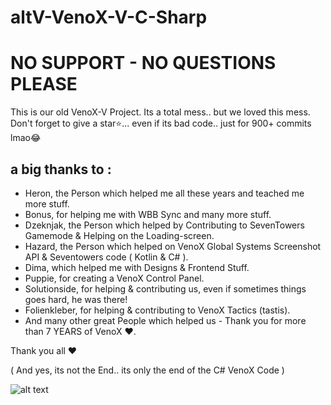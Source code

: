 # altV-VenoX-V-C-Sharp
# NO SUPPORT - NO QUESTIONS PLEASE


This is our old VenoX-V Project.
Its a total mess.. but we loved this mess.
Don't forget to give a star⭐... even if its bad code.. just for 900+ commits lmao😂

## a big thanks to : 

- Heron, the Person which helped me all these years and teached me more stuff.
- Bonus, for helping me with WBB Sync and many more stuff.
- Dzeknjak, the Person which helped by Contributing to SevenTowers Gamemode & Helping on the Loading-screen.
- Hazard, the Person which helped on VenoX Global Systems Screenshot API & Seventowers code ( Kotlin & C# ). 
- Dima, which helped me with Designs & Frontend Stuff.
- Puppie, for creating a VenoX Control Panel.
- Solutionside, for helping & contributing us, even if sometimes things goes hard, he was there!
- Folienkleber, for helping & contributing to VenoX Tactics (tastis).
- And many other great People which helped us - Thank you for more than 7 YEARS of VenoX ♥.

Thank you all ♥

( And yes, its not the End.. its only the end of the C# VenoX Code ) 

![alt text](https://media.discordapp.net/attachments/675346423058923543/858125024837107722/venox-logo.gif)
